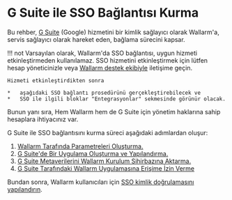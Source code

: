 # G Suite ile SSO Bağlantısı Kurma

[doc-setup-sp]:                     setup-sp.md
[doc-setup-idp]:                    setup-idp.md    
[doc-metadata-transfer]:            metadata-transfer.md
[doc-allow-access-to-wl]:           allow-access-to-wl.md

[doc-user-sso-guide]:               ../../../../user-guides/use-sso.md

[doc-employ-sso]:                   ../employ-user-auth.md
[doc-disable-sso]:                  ../change-sso-provider.md

[link-gsuite]:                      https://gsuite.google.com/

Bu rehber, [G Suite][link-gsuite] (Google) hizmetini bir kimlik sağlayıcı olarak Wallarm'a, servis sağlayıcı olarak hareket eden, bağlama sürecini kapsar.

!!! not
    Varsayılan olarak, Wallarm'da SSO bağlantısı, uygun hizmeti etkinleştirmeden kullanılamaz. SSO hizmetini etkinleştirmek için lütfen hesap yöneticinizle veya [Wallarm destek ekibiyle](mailto:support@wallarm.com) iletişime geçin.
    
    Hizmeti etkinleştirdikten sonra
    
    *   aşağıdaki SSO bağlantı prosedürünü gerçekleştirebilecek ve
    *   SSO ile ilgili bloklar "Entegrasyonlar" sekmesinde görünür olacak.
    
   Bunun yanı sıra, Hem Wallarm hem de G Suite için yönetim haklarına sahip hesaplara ihtiyacınız var.

G Suite ile SSO bağlantısını kurma süreci aşağıdaki adımlardan oluşur:
1.  [Wallarm Tarafında Parametreleri Oluşturma.][doc-setup-sp]
2.  [G Suite'de Bir Uygulama Oluşturma ve Yapılandırma.][doc-setup-idp]
3.  [G Suite Metaverilerini Wallarm Kurulum Sihirbazına Aktarma.][doc-metadata-transfer]
4.  [G Suite Tarafındaki Wallarm Uygulamasına Erişime İzin Verme][doc-allow-access-to-wl]

Bundan sonra, Wallarm kullanıcıları için [SSO kimlik doğrulamasını yapılandırın][doc-employ-sso].
